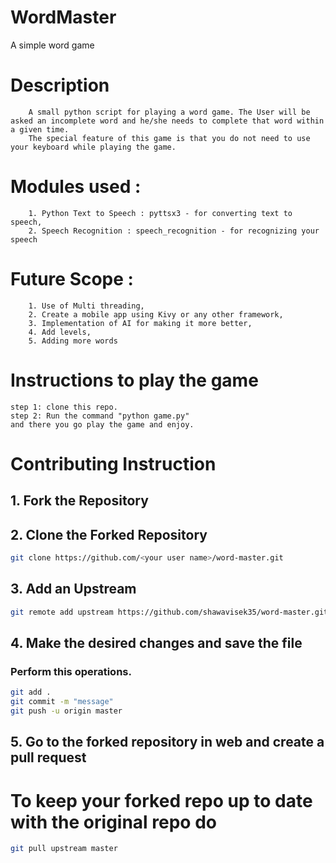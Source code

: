 # WordMaster
A simple word game 

# Description
        A small python script for playing a word game. The User will be asked an incomplete word and he/she needs to complete that word within a given time.
        The special feature of this game is that you do not need to use your keyboard while playing the game.
        
# Modules used : 
        1. Python Text to Speech : pyttsx3 - for converting text to speech,
        2. Speech Recognition : speech_recognition - for recognizing your speech
        
# Future Scope : 
        1. Use of Multi threading,
        2. Create a mobile app using Kivy or any other framework,
        3. Implementation of AI for making it more better,
        4. Add levels,
        5. Adding more words
    
# Instructions to play the game
    step 1: clone this repo.
    step 2: Run the command "python game.py"
    and there you go play the game and enjoy.
    
# Contributing Instruction
## 1. Fork the Repository

## 2. Clone the Forked Repository
```bash
git clone https://github.com/<your user name>/word-master.git
```
## 3. Add an Upstream
```bash
git remote add upstream https://github.com/shawavisek35/word-master.git
```
## 4. Make the desired changes and save the file
### Perform this operations.
```bash
git add .
git commit -m "message"
git push -u origin master
```
## 5. Go to the forked repository in web and create a pull request

# To keep your forked repo up to date with the original repo do
```bash
git pull upstream master
```
